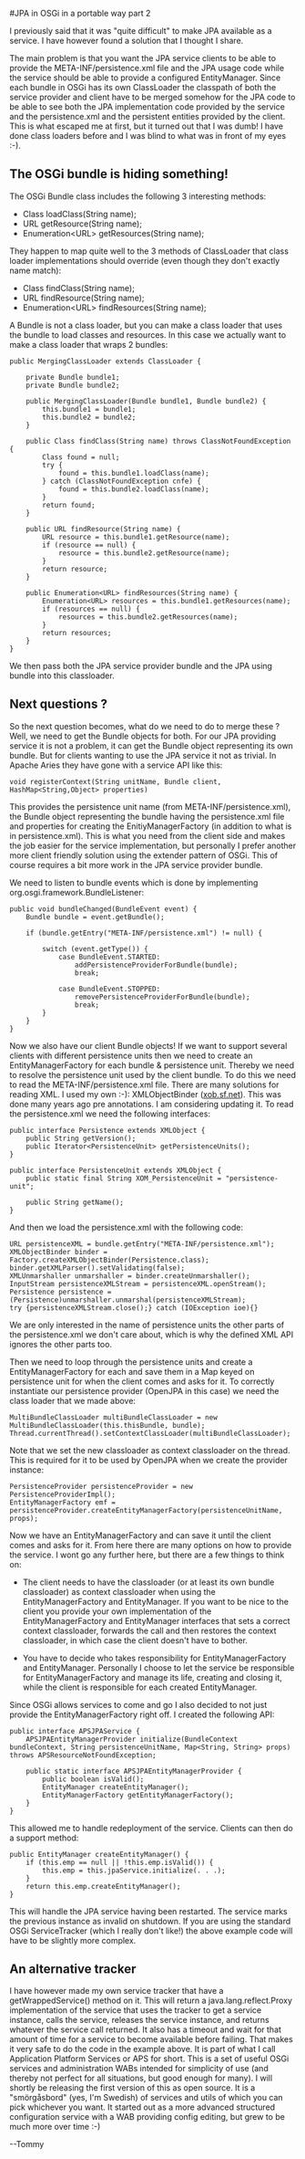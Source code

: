 #JPA in OSGi in a portable way part 2

I previously said that it was "quite difficult" to make JPA available as a service. I have however found a solution that I thought I share.

The main problem is that you want the JPA service clients to be able to provide the META-INF/persistence.xml file and the JPA usage code while the service should be able to provide a configured EntityManager. Since each bundle in OSGi has its own ClassLoader the classpath of both the service provider and client have to be merged somehow for the JPA code to be able to see both the JPA implementation code provided by the service and the persistence.xml and the persistent entities provided by the client. This is what escaped me at first, but it turned out that I was dumb! I have done class loaders before and I was blind to what was in front of my eyes :-). 

## The OSGi bundle is hiding something!

The OSGi Bundle class includes the following 3 interesting methods:

* Class loadClass(String name);
* URL getResource(String name);
* Enumeration\<URL\> getResources(String name);

They happen to map quite well to the 3 methods of ClassLoader that class loader implementations should override (even though they don't exactly name match):

* Class findClass(String name);
* URL findResource(String name);
* Enumeration\<URL\> findResources(String name);

A Bundle is not a class loader, but you can make a class loader that uses the bundle to load classes and resources. In this case we actually want to make a class loader that wraps 2 bundles:


	public MergingClassLoader extends ClassLoader {
		
		private Bundle bundle1;
		private Bundle bundle2;
		
		public MergingClassLoader(Bundle bundle1, Bundle bundle2) {
			this.bundle1 = bundle1;
			this.bundle2 = bundle2;
		}

		public Class findClass(String name) throws ClassNotFoundException {
			Class found = null;
			try {
				found = this.bundle1.loadClass(name);
			} catch (ClassNotFoundException cnfe) {
				found = this.bundle2.loadClass(name);
			}
			return found;
		}

		public URL findResource(String name) {
			URL resource = this.bundle1.getResource(name);
			if (resource == null) {
				resource = this.bundle2.getResource(name);
			}
			return resource;
		}

		public Enumeration<URL> findResources(String name) {
			Enumeration<URL> resources = this.bundle1.getResources(name);
			if (resources == null) {
				resources = this.bundle2.getResources(name);
			}
			return resources;
		}
	}
	
We then pass both the JPA service provider bundle and the JPA using bundle into this classloader.

## Next questions ?

So the next question becomes, what do we need to do to merge these ? Well, we need to get the Bundle objects for both. For our JPA providing service it is not a problem, it can get the Bundle object representing its own bundle. But for clients wanting to use the JPA service it not as trivial. In Apache Aries they have gone with a service API like this: 

	void registerContext(String unitName, Bundle client, HashMap<String,Object> properties)
	
This provides the persistence unit name (from META-INF/persistence.xml), the Bundle object representing the bundle having the persistence.xml file and properties for creating the EnitiyManagerFactory (in addition to what is in persistence.xml). This is what you need from the client side and makes the job easier for the service implementation, but personally I prefer another more client friendly solution using the extender pattern of OSGi. This of course requires a bit more work in the JPA service provider bundle. 

We need to listen to bundle events which is done by implementing org.osgi.framework.BundleListener:

    public void bundleChanged(BundleEvent event) {
        Bundle bundle = event.getBundle();

        if (bundle.getEntry("META-INF/persistence.xml") != null) {

            switch (event.getType()) {
                case BundleEvent.STARTED:
                    addPersistenceProviderForBundle(bundle);
                    break;

                case BundleEvent.STOPPED:
                    removePersistenceProviderForBundle(bundle);
                    break;
            }
        }
    }

	
Now we also have our client Bundle objects! If we want to support several clients with different persistence units then we need to create an EntityManagerFactory for each bundle & persistence unit. Thereby we need to resolve the persistence unit used by the client bundle. To do this we need to read the META-INF/persistence.xml file. There are many solutions for reading XML. I used my own :-): XMLObjectBinder ([xob.sf.net]). This was done many years ago pre annotations. I am considering updating it. To read the persistence.xml we need the following interfaces:

	public interface Persistence extends XMLObject {
    	public String getVersion();
    	public Iterator<PersistenceUnit> getPersistenceUnits();
	}
	
	public interface PersistenceUnit extends XMLObject {
    	public static final String XOM_PersistenceUnit = "persistence-unit";

    	public String getName();
	}
	
And then we load the persistence.xml with the following code:

    URL persistenceXML = bundle.getEntry("META-INF/persistence.xml");
    XMLObjectBinder binder = Factory.createXMLObjectBinder(Persistence.class);
    binder.getXMLParser().setValidating(false);
    XMLUnmarshaller unmarshaller = binder.createUnmarshaller();
    InputStream persistenceXMLStream = persistenceXML.openStream();
    Persistence persistence = (Persistence)unmarshaller.unmarshal(persistenceXMLStream);
	try {persistenceXMLStream.close();} catch (IOException ioe){}
	
We are only interested in the name of persistence units the other parts of the persistence.xml we don't care about, which is why the defined XML API ignores the other parts too. 

Then we need to loop through the persistence units and create a EntityManagerFactory for each and save them in a Map keyed on persistence unit for when the client comes and asks for it. To correctly instantiate our persistence provider (OpenJPA in this case) we need the class loader that we made above:

	MultiBundleClassLoader multiBundleClassLoader = new MultiBundleClassLoader(this.thisBundle, bundle);
	Thread.currentThread().setContextClassLoader(multiBundleClassLoader);

Note that we set the new classloader as context classloader on the thread. This is required for it to be used by OpenJPA when we create the provider instance:

	PersistenceProvider persistenceProvider = new PersistenceProviderImpl();
	EntityManagerFactory emf = persistenceProvider.createEntityManagerFactory(persistenceUnitName, props);
	
Now we have an EntityManagerFactory and can save it until the client comes and asks for it. From here there are many options on how to provide the service. I wont go any further here, but there are a few things to think on:

* The client needs to have the classloader (or at least its own bundle classloader) as context classloader when using the EntityManagerFactory and EntityManager. If you want to be nice to the client you provide your own implementation of the EntityManagerFactory and EntityManager interfaces that sets a correct context classloader, forwards the call and then restores the context classloader, in which case the client doesn't have to bother.

* You have to decide who takes responsibility for EntityManagerFactory and EntityManager. Personally I choose to let the service be responsible for EntityManagerFactory and manage its life, creating and closing it, while the client is responsible for each created EntityManager. 

Since OSGi allows services to come and go I also decided to not just provide the EntityManagerFactory right off. I created the following API:

	public interface APSJPAService {
    	APSJPAEntityManagerProvider initialize(BundleContext bundleContext, String persistenceUnitName, Map<String, String> props) throws APSResourceNotFoundException;

		public static interface APSJPAEntityManagerProvider {
			public boolean isValid();
			EntityManager createEntityManager();
			EntityManagerFactory getEntityManagerFactory();
		}
	}

This allowed me to handle redeployment of the service. Clients can then do a support method:

	public EntityManager createEntityManager() {
		if (this.emp == null || !this.emp.isValid()) {
			this.emp = this.jpaService.initialize(. . .);
		}
		return this.emp.createEntityManager();
	}
	
This will handle the JPA service having been restarted. The service marks the previous instance as invalid on shutdown. If you are using the standard OSGi ServiceTracker (which I really don't like!) the above example code will have to be slightly more complex. 

## An alternative tracker

I have however made my own service tracker that have a getWrappedService() method on it. This will return a java.lang.reflect.Proxy implementation of the service that uses the tracker to get a service instance, calls the service, releases the service instance, and returns whatever the service call returned. It also has a timeout and wait for that amount of time for a service to become available before failing. That makes it very safe to do the code in the example above. It is part of what I call Application Platform Services or APS for short. This is a set of useful OSGi services and administration WABs intended for simplicity of use (and thereby not perfect for all situations, but good enough for many). I will shortly be releasing the first version of this as open source. It is a "smörgåsbord" (yes, I'm Swedish) of services and utils of which you can pick whichever you want. It started out as a more advanced structured configuration service with a WAB providing config editing, but grew to be much more over time :-) 

--Tommy


[xob.sf.net]: http://xob.sf.net
 
